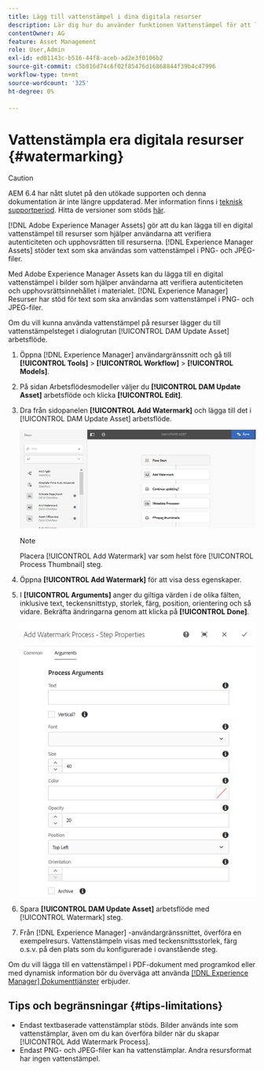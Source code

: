 ```yaml
---
title: Lägg till vattenstämpel i dina digitala resurser
description: Lär dig hur du använder funktionen Vattenstämpel för att lägga till en digital vattenstämpel till resurser.
contentOwner: AG
feature: Asset Management
role: User,Admin
exl-id: ed01143c-b516-44f8-aceb-ad2e3f0106b2
source-git-commit: c5b816d74c6f02f85476d16868844f39b4c47996
workflow-type: tm+mt
source-wordcount: '325'
ht-degree: 0%

---
```


# Vattenstämpla era digitala resurser {#watermarking}

>[!CAUTION]
>
>AEM 6.4 har nått slutet på den utökade supporten och denna dokumentation är inte längre uppdaterad. Mer information finns i [teknisk supportperiod](https://helpx.adobe.com/support/programs/eol-matrix.html). Hitta de versioner som stöds [här](https://experienceleague.adobe.com/docs/).

[!DNL Adobe Experience Manager Assets] gör att du kan lägga till en digital vattenstämpel till resurser som hjälper användarna att verifiera autenticiteten och upphovsrätten till resurserna. [!DNL Experience Manager Assets] stöder text som ska användas som vattenstämpel i PNG- och JPEG-filer.

Med Adobe Experience Manager Assets kan du lägga till en digital vattenstämpel i bilder som hjälper användarna att verifiera autenticiteten och upphovsrättsinnehållet i materialet. [!DNL Experience Manager] Resurser har stöd för text som ska användas som vattenstämpel i PNG- och JPEG-filer.

Om du vill kunna använda vattenstämpel på resurser lägger du till vattenstämpelsteget i dialogrutan [!UICONTROL DAM Update Asset] arbetsflöde.

1. Öppna [!DNL Experience Manager] användargränssnitt och gå till **[!UICONTROL Tools]** > **[!UICONTROL Workflow]** > **[!UICONTROL Models]**.
1. På sidan Arbetsflödesmodeller väljer du **[!UICONTROL DAM Update Asset]** arbetsflöde och klicka **[!UICONTROL Edit]**.

1. Dra från sidopanelen **[!UICONTROL Add Watermark]** och lägga till det i [!UICONTROL DAM Update Asset] arbetsflöde.

   ![Dra steget Lägg till vattenstämpel i arbetsflödet för DAM-uppdateringsresurs](assets/add_watermark_step_aem_assets.png)

   >[!NOTE]
   >
   >Placera [!UICONTROL Add Watermark] var som helst före [!UICONTROL Process Thumbnail] steg.

1. Öppna **[!UICONTROL Add Watermark]** för att visa dess egenskaper.
1. I **[!UICONTROL Arguments]** anger du giltiga värden i de olika fälten, inklusive text, teckensnittstyp, storlek, färg, position, orientering och så vidare. Bekräfta ändringarna genom att klicka på **[!UICONTROL Done]**.

   ![Ange argumenten i steget Lägg till vattenstämpel i Resurser](assets/arguments_add_watermark_aem_assets.png)

1. Spara **[!UICONTROL DAM Update Asset]** arbetsflöde med [!UICONTROL Watermark] steg.
1. Från [!DNL Experience Manager] -användargränssnittet, överföra en exempelresurs. Vattenstämpeln visas med teckensnittsstorlek, färg o.s.v. på den plats som du konfigurerade i ovanstående steg.

Om du vill lägga till en vattenstämpel i PDF-dokument med programkod eller med dynamisk information bör du överväga att använda [[!DNL Experience Manager] Dokumenttjänster](/help/forms/using/overview-aem-document-services.md) erbjuder.

## Tips och begränsningar {#tips-limitations}

* Endast textbaserade vattenstämplar stöds. Bilder används inte som vattenstämplar, även om du kan överföra bilder när du skapar [!UICONTROL Add Watermark Process].
* Endast PNG- och JPEG-filer kan ha vattenstämplar. Andra resursformat har ingen vattenstämpel.
